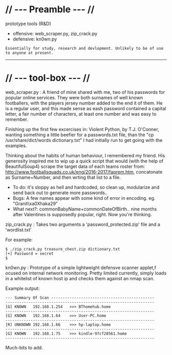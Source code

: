 # // --- Preamble --- //
prototype tools (R&D)
- offensive: web_scraper.py, zip_crack.py
- defensive: kn0wn.py
```
Essentially for study, research and devlopment. Unlikely to be of use to anyone at present.
```
--------------------------------------------------------------------------------------------------------------------------------
# // --- tool-box --- //
web_scraper.py :
A friend of mine shared with me, two of his passwords for popular online services. They were both surnames of well known footballers,  with the players jersey number added to the end it of them. 
He is a regular user, and this made sense as eash password contained a capital letter, a fair number of characters, at least one number and was easy to remember. 

Finishing up the first few excercises in: Violent Python, by T.J. O'Conner, wanting something a little beefier for a passwords.txt file, than the "cp /usr/share/dict/words dictionary.txt" I had initially run to get going with the examples.

Thinking about the habits of human behaviour, I remembered my friend. His generosity inspired me to wip up a quick script that would (with the help of BeautifulSoup4) scrape the target data of each teams roster from: http://www.footballsquads.co.uk/eng/2016-2017/faprem.htm, concatonate as Surname+Number, and then wrting that list to a file.
- To do: it's sloppy as hell and hardcoded, so clean up, modularize and send back out to generate more passwords..
- Bugs: A few names appear with some kind of error in encoding. eg. "Granit\xa0Xhaka29"
- What next?: commonBabyName+commonDateOfBirth.. nine months after Valentines is supposedly popular, right. Now you're thinking.

zip_crack.py :
Takes two arguments a 'password_protected.zip' file and a 'wordlist.txt'

For example:

```
$ ./zip_crack.py treasure_chest.zip dictionary.txt 
[+] Password = secret
$
```

kn0wn.py :
Prototype of a simple lightweight defensve scanner applet,f ocused on internal network monitoring.
Pretty limited currently, simply loads in a whitelist of known host ip and checks them against an nmap scan.

Example output:

```
--- Summary Of Scan ---------------------------------------------
-----------------------------------------------------------------
[G]	KNOWN	192.168.1.254	>>>	BThomehub.home
-----------------------------------------------------------------
[G]	KNOWN	192.168.1.64	>>>	User-PC.home
-----------------------------------------------------------------
[R]	UNKNOWN	192.168.1.66	>>> hp-laptop.home
-----------------------------------------------------------------
[G]	KNOWN	192.168.1.75	>>>	kindle-97cf28561.home
-----------------------------------------------------------------
```

Much-bits to add.
